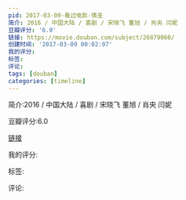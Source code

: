 ```yaml
---
pid: 2017-03-09-看过电影-情圣
简介: 2016 / 中国大陆 / 喜剧 / 宋晓飞 董旭 / 肖央 闫妮
豆瓣评分: '6.0'
链接: https://movie.douban.com/subject/26879060/
创建时间: '2017-03-09 00:02:07'
我的评分:
标签:
评论:
tags: [douban]
categories: [timeline]
---
```

简介:2016 / 中国大陆 / 喜剧 / 宋晓飞 董旭 / 肖央 闫妮

豆瓣评分:6.0

[链接](https://movie.douban.com/subject/26879060/)

我的评分:

标签:

评论:

